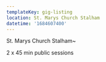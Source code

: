 ```yaml
---
templateKey: gig-listing
location: St. Marys Church Stalham
datetime: '1684607400'
---
```

St. Marys Church  Stalham~

2﻿ x 45 min public sessions